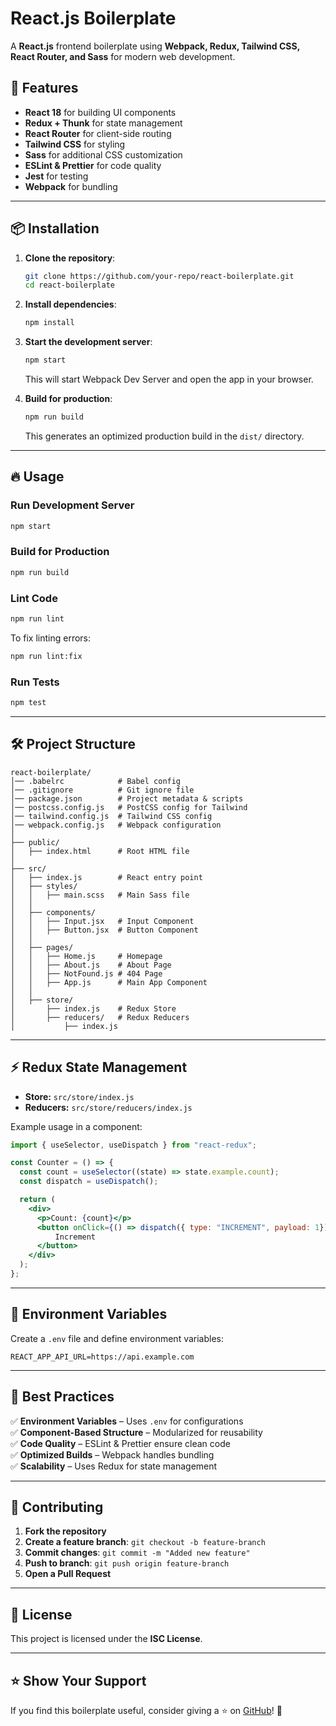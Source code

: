 # React.js Boilerplate

A **React.js** frontend boilerplate using **Webpack, Redux, Tailwind CSS, React Router, and Sass** for modern web development.

## 🚀 Features

- **React 18** for building UI components
- **Redux + Thunk** for state management
- **React Router** for client-side routing
- **Tailwind CSS** for styling
- **Sass** for additional CSS customization
- **ESLint & Prettier** for code quality
- **Jest** for testing
- **Webpack** for bundling

---

## 📦 Installation

1. **Clone the repository**:
   ```sh
   git clone https://github.com/your-repo/react-boilerplate.git
   cd react-boilerplate
   ```

2. **Install dependencies**:
   ```sh
   npm install
   ```

3. **Start the development server**:
   ```sh
   npm start
   ```
   This will start Webpack Dev Server and open the app in your browser.

4. **Build for production**:
   ```sh
   npm run build
   ```
   This generates an optimized production build in the `dist/` directory.

---

## 🔥 Usage

### **Run Development Server**
```sh
npm start
```

### **Build for Production**
```sh
npm run build
```

### **Lint Code**
```sh
npm run lint
```
To fix linting errors:
```sh
npm run lint:fix
```

### **Run Tests**
```sh
npm test
```

---

## 🛠 Project Structure
```
react-boilerplate/
│── .babelrc            # Babel config
│── .gitignore          # Git ignore file
│── package.json        # Project metadata & scripts
│── postcss.config.js   # PostCSS config for Tailwind
│── tailwind.config.js  # Tailwind CSS config
│── webpack.config.js   # Webpack configuration
│
├── public/
│   ├── index.html      # Root HTML file
│
├── src/
│   ├── index.js        # React entry point
│   ├── styles/
│   │   ├── main.scss   # Main Sass file
│   │
│   ├── components/
│   │   ├── Input.jsx   # Input Component
│   │   ├── Button.jsx  # Button Component
│   │
│   ├── pages/
│   │   ├── Home.js     # Homepage
│   │   ├── About.js    # About Page
│   │   ├── NotFound.js # 404 Page
│   │   ├── App.js      # Main App Component
│   │
│   ├── store/
│       ├── index.js    # Redux Store
│       ├── reducers/   # Redux Reducers
│           ├── index.js
```

---

## ⚡ Redux State Management
- **Store:** `src/store/index.js`
- **Reducers:** `src/store/reducers/index.js`

Example usage in a component:
```jsx
import { useSelector, useDispatch } from "react-redux";

const Counter = () => {
  const count = useSelector((state) => state.example.count);
  const dispatch = useDispatch();

  return (
    <div>
      <p>Count: {count}</p>
      <button onClick={() => dispatch({ type: "INCREMENT", payload: 1})}>
          Increment
      </button>
    </div>
  );
};
```

---

## 🔐 Environment Variables
Create a `.env` file and define environment variables:
```
REACT_APP_API_URL=https://api.example.com
```

---

## 🎯 Best Practices
✅ **Environment Variables** – Uses `.env` for configurations  
✅ **Component-Based Structure** – Modularized for reusability  
✅ **Code Quality** – ESLint & Prettier ensure clean code  
✅ **Optimized Builds** – Webpack handles bundling  
✅ **Scalability** – Uses Redux for state management  

---

## 🤝 Contributing
1. **Fork the repository**
2. **Create a feature branch**: `git checkout -b feature-branch`
3. **Commit changes**: `git commit -m "Added new feature"`
4. **Push to branch**: `git push origin feature-branch`
5. **Open a Pull Request**

---

## 📜 License
This project is licensed under the **ISC License**.

---

## ⭐ Show Your Support
If you find this boilerplate useful, consider giving a ⭐ on [GitHub](https://github.com/your-repo/react-boilerplate)! 🚀

